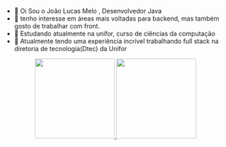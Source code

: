 - 👋 Oi Sou o João Lucas Melo , Desenvolvedor Java
- 👀 tenho interesse em áreas mais voltadas para backend, mas também gosto de trabalhar com front.
- 🌱 Estudando atualmente na unifor, curso de ciências da computação
- 💞️ Atualmente tendo uma experiência incrível trabalhando full stack na diretoria de tecnologia(Dtec) da Unifor



<div align="center">
  <a href="https://github.com/LucasMelo59">
  <img height="180em" src="https://github-readme-stats.vercel.app/api?username=LucasMelo59&show_icons=true&theme=dark&include_all_commits=true&count_private=true"/>
  <img height="180em" src="https://github-readme-stats.vercel.app/api/top-langs/?username=LucasMelo59&layout=compact&langs_count=7&theme=dark"/>
</div>


